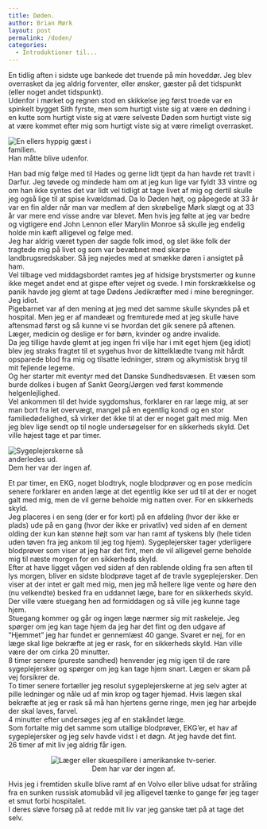 ```yaml
---
title: Døden.
author: Brian Mørk
layout: post
permalink: /doden/
categories:
  - Introduktioner til...
---
```

En tidlig aften i sidste uge bankede det truende på min hoveddør. Jeg blev overrasket da jeg aldrig forventer, eller ønsker, gæster på det tidspunkt (eller noget andet tidspunkt).  
Udenfor i mørket og regnen stod en skikkelse jeg først troede var en spinkelt bygget Sith fyrste, men som hurtigt viste sig at være en dødning i en kutte som hurtigt viste sig at være selveste Døden som hurtigt viste sig at være kommet efter mig som hurtigt viste sig at være rimeligt overrasket.

<div class="bitImage bitRight" style="width: 207px">
  <img src="http://www.abekat.net/wp-content/images/reaper.jpg" alt="En ellers hyppig gæst i familien." /><br /> Han måtte blive udenfor.
</div>

Han bad mig følge med til Hades og gerne lidt tjept da han havde ret travlt i Darfur. Jeg tøvede og mindede ham om at jeg kun lige var fyldt 33 vintre og om han ikke syntes det var lidt vel tidligt at tage livet af mig og dertil skulle jeg også lige til at spise kvældsmad. Da lo Døden højt, og påpegede at 33 år var en fin alder når man var medlem af den skrøbelige Mørk slægt og at 33 år var mere end visse andre var blevet. Men hvis jeg følte at jeg var bedre og vigtigere end John Lennon eller Marylin Monroe så skulle jeg endelig holde min kæft alligevel og følge med.  
Jeg har aldrig været typen der sagde folk imod, og slet ikke folk der tragtede mig på livet og som var bevæbnet med skarpe landbrugsredskaber. Så jeg nøjedes med at smække døren i ansigtet på ham.  
Vel tilbage ved middagsbordet ramtes jeg af hidsige brystsmerter og kunne ikke meget andet end at gispe efter vejret og svede. I min forskrækkelse og panik havde jeg glemt at tage Dødens Jedikræfter med i mine beregninger. Jeg idiot.  
Pigebarnet var af den mening at jeg med det samme skulle skyndes på et hospital. Men jeg er af mandeæt og fremturede med at jeg skulle have aftensmad først og så kunne vi se hvordan det gik senere på aftenen. Læger, medicin og deslige er for børn, kvinder og andre invalide.  
Da jeg tillige havde glemt at jeg ingen fri vilje har i mit eget hjem (jeg idiot) blev jeg straks fragtet til et sygehus hvor de kittelklædte tvang mit hårdt opsparede blod fra mig og tilsatte ledninger, strøm og alkymistisk bryg til mit fejlende legeme.  
Og her starter mit eventyr med det Danske Sundhedsvæsen. Et væsen som burde dolkes i bugen af Sankt Georg/Jørgen ved først kommende helgenlejlighed.  
Vel ankommen til det hvide sygdomshus, forklarer en rar læge mig, at ser man bort fra let overvægt, mangel på en egentlig kondi og en stor familiedødelighed, så virker det ikke til at der er noget galt med mig. Men jeg blev lige sendt op til nogle undersøgelser for en sikkerheds skyld. Det ville højest tage et par timer.

<div class="bitImage bitLeft" style="width: 196px">
  <img src="http://www.abekat.net/wp-content/images/nurse.jpg" alt="Sygeplejerskerne så anderledes ud." /><br /> Dem her var der ingen af.
</div>

Et par timer, en EKG, noget blodtryk, nogle blodprøver og en pose medicin senere forklarer en anden læge at det egentlig ikke ser ud til at der er noget galt med mig, men de vil gerne beholde mig natten over. For en sikkerheds skyld.  
Jeg placeres i en seng (der er for kort) på en afdeling (hvor der ikke er plads) ude på en gang (hvor der ikke er privatliv) ved siden af en dement olding der kun kan stønne højt som var han ramt af tyskens bly (hele tiden uden tøven fra jeg ankom til jeg tog hjem). Sygeplejersker tager yderligere blodprøver som viser at jeg har det fint, men de vil alligevel gerne beholde mig til næste morgen for en sikkerheds skyld.  
Efter at have ligget vågen ved siden af den rablende olding fra sen aften til lys morgen, bliver en sidste blodprøve taget af de travle sygeplejersker. Den viser at der intet er galt med mig, men jeg må hellere lige vente og høre den (nu velkendte) besked fra en uddannet læge, bare for en sikkerheds skyld. Der ville være stuegang hen ad formiddagen og så ville jeg kunne tage hjem.  
Stuegang kommer og går og ingen læge nærmer sig mit raskeleje. Jeg spørger om jeg kan tage hjem da jeg har det fint og den udgave af ”Hjemmet” jeg har fundet er gennemlæst 40 gange. Svaret er nej, for en læge skal lige bekræfte at jeg er rask, for en sikkerheds skyld. Han ville være der om cirka 20 minutter.  
8 timer senere (pureste sandhed) henvender jeg mig igen til de rare sygeplejersker og spørger om jeg kan tage hjem snart. Lægen er skam på vej forsikrer de.  
To timer senere fortæller jeg resolut sygeplejerskerne at jeg selv agter at pille ledninger og nåle ud af min krop og tager hjemad. Hvis lægen skal bekræfte at jeg er rask så må han hjertens gerne ringe, men jeg har arbejde der skal laves, farvel.  
4 minutter efter undersøges jeg af en stakåndet læge.  
Som fortalte mig det samme som utallige blodprøver, EKG’er, et hav af sygeplejersker og jeg selv havde vidst i et døgn. At jeg havde det fint.  
26 timer af mit liv jeg aldrig får igen.

<center>
  </p> <div class="bitImage bitCenter" style="width: 403px">
    <img src="http://www.abekat.net/wp-content/images/scrubs.jpg" alt="Læger eller skuespillere i amerikanske tv-serier." /><br /> Dem har var der ingen af.
  </div>
  
  <p>
    </center>
  </p>
  
  <p>
    Hvis jeg i fremtiden skulle blive ramt af en Volvo eller blive udsat for stråling fra en sunken russisk atomubåd vil jeg alligevel tænke to gange før jeg tager et smut forbi hospitalet.<br /> I deres sløve forsøg på at redde mit liv var jeg ganske tæt på at tage det selv.
  </p>
